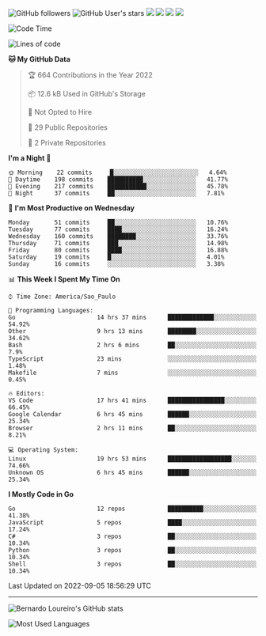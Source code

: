 ![GitHub followers](https://img.shields.io/github/followers/bernardolm?style=for-the-badge&label=GitHub%20followers) ![GitHub User's stars](https://img.shields.io/github/stars/bernardolm?style=for-the-badge&label=GitHub%20User's%20stars) [![](https://img.shields.io/static/v1?logo=linkedin&label=LinkedIn&message=bernardolm&color=0A66C2&style=for-the-badge)](https://www.linkedin.com/in/bernardolm) [![](https://img.shields.io/static/v1?logo=lastdotfm&label=last.fm&message=bernardolm&color=D51007&style=for-the-badge)](https://www.last.fm/user/bernardolm) [![](https://img.shields.io/static/v1?logo=spotify&label=spotify&message=bernardolou&color=1ED760&style=for-the-badge)](https://open.spotify.com/user/bernardolou) [![](https://img.shields.io/static/v1?logo=awesomelists&label=My%20awesome%20stars&message=⭐⭐⭐&color=FC60A8&style=for-the-badge)](https://github.com/bernardolm/awesome-stars)

<!--START_SECTION:waka-->
![Code Time](http://img.shields.io/badge/Code%20Time-1%2C668%20hrs%2053%20mins-blue)

![Lines of code](https://img.shields.io/badge/From%20Hello%20World%20I%27ve%20Written--16%20Thousand%20lines%20of%20code-blue)

**🐱 My GitHub Data** 

> 🏆 664 Contributions in the Year 2022
 > 
> 📦 12.6 kB Used in GitHub's Storage 
 > 
> 🚫 Not Opted to Hire
 > 
> 📜 29 Public Repositories 
 > 
> 🔑 2 Private Repositories  
 > 
**I'm a Night 🦉** 

```text
🌞 Morning    22 commits     █░░░░░░░░░░░░░░░░░░░░░░░░   4.64% 
🌆 Daytime    198 commits    ██████████░░░░░░░░░░░░░░░   41.77% 
🌃 Evening    217 commits    ███████████░░░░░░░░░░░░░░   45.78% 
🌙 Night      37 commits     ██░░░░░░░░░░░░░░░░░░░░░░░   7.81%

```
📅 **I'm Most Productive on Wednesday** 

```text
Monday       51 commits     ██░░░░░░░░░░░░░░░░░░░░░░░   10.76% 
Tuesday      77 commits     ████░░░░░░░░░░░░░░░░░░░░░   16.24% 
Wednesday    160 commits    ████████░░░░░░░░░░░░░░░░░   33.76% 
Thursday     71 commits     ███░░░░░░░░░░░░░░░░░░░░░░   14.98% 
Friday       80 commits     ████░░░░░░░░░░░░░░░░░░░░░   16.88% 
Saturday     19 commits     █░░░░░░░░░░░░░░░░░░░░░░░░   4.01% 
Sunday       16 commits     ░░░░░░░░░░░░░░░░░░░░░░░░░   3.38%

```


📊 **This Week I Spent My Time On** 

```text
⌚︎ Time Zone: America/Sao_Paulo

💬 Programming Languages: 
Go                       14 hrs 37 mins      █████████████░░░░░░░░░░░░   54.92% 
Other                    9 hrs 13 mins       ████████░░░░░░░░░░░░░░░░░   34.62% 
Bash                     2 hrs 6 mins        ██░░░░░░░░░░░░░░░░░░░░░░░   7.9% 
TypeScript               23 mins             ░░░░░░░░░░░░░░░░░░░░░░░░░   1.48% 
Makefile                 7 mins              ░░░░░░░░░░░░░░░░░░░░░░░░░   0.45%

🔥 Editors: 
VS Code                  17 hrs 41 mins      ████████████████░░░░░░░░░   66.45% 
Google Calendar          6 hrs 45 mins       ██████░░░░░░░░░░░░░░░░░░░   25.34% 
Browser                  2 hrs 11 mins       ██░░░░░░░░░░░░░░░░░░░░░░░   8.21%

💻 Operating System: 
Linux                    19 hrs 53 mins      ██████████████████░░░░░░░   74.66% 
Unknown OS               6 hrs 45 mins       ██████░░░░░░░░░░░░░░░░░░░   25.34%

```

**I Mostly Code in Go** 

```text
Go                       12 repos            ██████████░░░░░░░░░░░░░░░   41.38% 
JavaScript               5 repos             ████░░░░░░░░░░░░░░░░░░░░░   17.24% 
C#                       3 repos             ██░░░░░░░░░░░░░░░░░░░░░░░   10.34% 
Python                   3 repos             ██░░░░░░░░░░░░░░░░░░░░░░░   10.34% 
Shell                    3 repos             ██░░░░░░░░░░░░░░░░░░░░░░░   10.34%

```



 Last Updated on 2022-09-05 18:56:29 UTC
<!--END_SECTION:waka-->

---

![Bernardo Loureiro's GitHub stats](https://github-readme-stats.vercel.app/api?username=bernardolm&count_private=true&show_icons=true&theme=nightowl&include_all_commits=true)

![Most Used Languages](https://github-readme-stats.vercel.app/api/top-langs/?username=bernardolm&theme=nightowl&langs_count=99)
